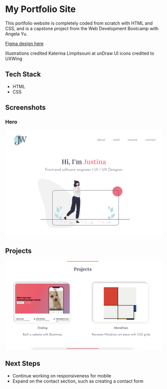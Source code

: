 # My Portfolio Site

This portfolio website is completely coded from scratch with HTML and CSS, and is a capstone project from the Web Development Bootcamp with Angela Yu.

[Figma design here](https://www.figma.com/file/rd5ipo71RriSUoCpDt4Xi0/Portfolio-Site?type=design&node-id=0%3A1&mode=design&t=M68jqxxwgzt4wspw-1)

Illustrations credited Katerina Limpitsouni at unDraw
UI icons credited to UXWing

## Tech Stack

- HTML
- CSS

## Screenshots

### Hero
![Screenshot of portfolio site hero](./images/portfolio_hero.png)

## Projects
![Screenshot of portfolio projects section](./images/portfolio_projects.png)

## Next Steps

- Continue working on responsiveness for mobile
- Expand on the contact section, such as creating a contact form
